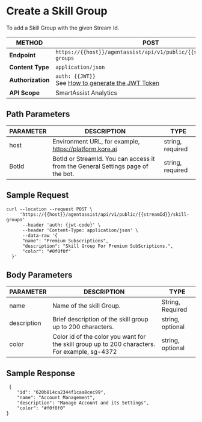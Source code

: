 # Create a Skill Group

To add a Skill Group with the given Stream Id.

| **METHOD**        | **POST**                                                              |
|---------------|-------------------------------------------------------------------|
| **Endpoint**      | `https://{{host}}/agentassist/api/v1/public/{{streamId}}/skill-groups` |
| **Content Type**  | `application/json`                                               |
| **Authorization** | `auth: {{JWT}}`<br>See [How to generate the JWT Token](../automation/api-introduction.md#generating-the-jwt-token) |
| **API Scope**     | SmartAssist Analytics                                            |

## Path Parameters

| **PARAMETER** | **DESCRIPTION**                                                    | **TYPE**           |
|-----------|----------------------------------------------------------------|----------------|
| host      | Environment URL, for example, https://platform.kore.ai     | string, required |
| BotId     | BotId or StreamId. You can access it from the General Settings page of the bot. | string, required |

## Sample Request

```
curl --location --request POST \
     'https://{{host}}/agentassist/api/v1/public/{{streamId}}/skill-groups'
      --header 'auth: {jwt-code}' \
      --header 'Content-Type: application/json' \
      --data-raw '{
      "name": "Premium Subscriptions",
      "description": "Skill Group For Premium SubScriptions.",
      "color": "#0f0f0f"
  }'
```

## Body Parameters

| **PARAMETER**  | **DESCRIPTION**                                                      | **TYPE**           |
|------------|------------------------------------------------------------------|----------------|
| name       | Name of the skill Group.                                         | String, Required |
| description| Brief description of the skill group up to 200 characters.        | string, optional |
| color      | Color id of the color you want for the skill group up to 200 characters. For example, sg-4372 | string, optional |

## Sample Response

```
 {
    "id": "620b814ca2344f1caa8cec99",
    "name": "Account Management",
    "description": "Manage Account and its Settings",
    "color": "#f0f0f0"
}
```